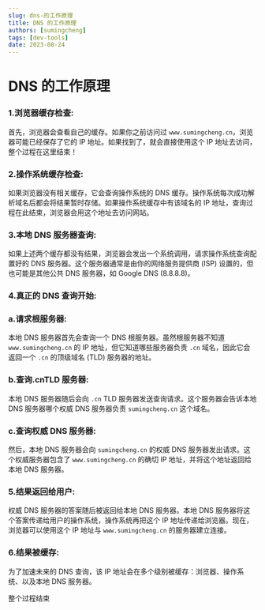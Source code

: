 ```yaml
---
slug: dns-的工作原理
title: DNS 的工作原理
authors: [sumingcheng]
tags: [dev-tools]
date: 2023-08-24
---
```


# DNS 的工作原理



 

### 1.浏览器缓存检查:  

首先，浏览器会查看自己的缓存。如果你之前访问过 `www.sumingcheng.cn`，浏览器可能已经保存了它的 IP 地址。如果找到了，就会直接使用这个 IP 地址去访问，整个过程在这里结束！

### 2.操作系统缓存检查:  

如果浏览器没有相关缓存，它会查询操作系统的 DNS 缓存。操作系统每次成功解析域名后都会将结果暂时存储。如果操作系统缓存中有该域名的 IP 地址，查询过程在此结束，浏览器会用这个地址去访问网站。

### 3.本地 DNS 服务器查询:  

如果上述两个缓存都没有结果，浏览器会发出一个系统调用，请求操作系统查询配置好的 DNS 服务器。这个服务器通常是由你的网络服务提供商 (ISP) 设置的，但也可能是其他公共 DNS 服务器，如 Google DNS (8.8.8.8)。

### 4.真正的 DNS 查询开始:  
### a.请求根服务器:  

本地 DNS 服务器首先会查询一个 DNS 根服务器。虽然根服务器不知道 `www.sumingcheng.cn` 的 IP 地址，但它知道哪些服务器负责 `.cn` 域名，因此它会返回一个 `.cn` 的顶级域名 (TLD) 服务器的地址。

### b.查询.cnTLD 服务器:  

本地 DNS 服务器随后会向 `.cn` TLD 服务器发送查询请求。这个服务器会告诉本地 DNS 服务器哪个权威 DNS 服务器负责 `sumingcheng.cn` 这个域名。

### c.查询权威 DNS 服务器:  

然后，本地 DNS 服务器会向 `sumingcheng.cn` 的权威 DNS 服务器发出请求。这个权威服务器包含了 `www.sumingcheng.cn` 的确切 IP 地址，并将这个地址返回给本地 DNS 服务器。

### 5.结果返回给用户:  

权威 DNS 服务器的答案随后被返回给本地 DNS 服务器。本地 DNS 服务器将这个答案传递给用户的操作系统，操作系统再把这个 IP 地址传递给浏览器。现在，浏览器可以使用这个 IP 地址与 `www.sumingcheng.cn` 的服务器建立连接。

### 6.结果被缓存:  

为了加速未来的 DNS 查询，该 IP 地址会在多个级别被缓存：浏览器、操作系统、以及本地 DNS 服务器。

整个过程结束